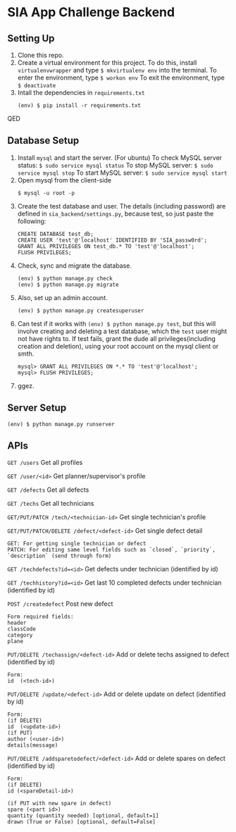 # SIA App Challenge Backend

Setting Up
----------
1. Clone this repo.
2. Create a virtual environment for this project. To do this, install `virtualenvwrapper` and type `$ mkvirtualenv env` into the terminal.
    To enter the environment, type `$ workon env`
    To exit the environment, type `$ deactivate`
3. Intall the dependencies in `requirements.txt`
    ```
    (env) $ pip install -r requirements.txt
    ```
QED

Database Setup
---------
1. Install `mysql` and start the server.
    (For ubuntu)
    To check MySQL server status: `$ sudo service mysql status`
    To stop MySQL server: `$ sudo service mysql stop`
    To start MySQL server: `$ sudo service mysql start`
2. Open mysql from the client-side
    ```
    $ mysql -u root -p
    ```
3. Create the test database and user. The details (including password) are
defined in `sia_backend/settings.py`, because test, so just paste the following:
    ```
    CREATE DATABASE test_db;
    CREATE USER 'test'@'localhost' IDENTIFIED BY 'SIA_passw0rd';
    GRANT ALL PRIVILEGES ON test_db.* TO 'test'@'localhost';
    FLUSH PRIVILEGES;
    ```
4. Check, sync and migrate the database.
    ```
    (env) $ python manage.py check
    (env) $ python manage.py migrate
    ```
5. Also, set up an admin account.
    ```
    (env) $ python manage.py createsuperuser
    ```
6. Can test if it works with `(env) $ python manage.py test`, but this will
involve creating and deleting a test database, which the `test` user might not
have rights to. If test fails, grant the dude all privileges(including creation
and deletion), using your root account on the mysql client or smth.
    ```
    mysql> GRANT ALL PRIVILEGES ON *.* TO 'test'@'localhost';
    mysql> FLUSH PRIVILEGES;
    ```
7. ggez.

Server Setup
---------
```
(env) $ python manage.py runserver
```

APIs
---------

`GET /users`                    Get all profiles

`GET /user/<id>`                Get planner/supervisor's profile

`GET /defects`                  Get all defects

`GET /techs`                    Get all technicians

`GET/PUT/PATCH /tech/<technician-id>`     Get single technician's profile

`GET/PUT/PATCH/DELETE /defect/<defect-id>`       Get single defect detail

```
GET: For getting single technician or defect
PATCH: For editing same level fields such as `closed`, `priority`, `description` (send through form)
```

`GET /techdefects?id=<id>`      Get defects under technician (identified by id)

`GET /techhistory?id=<id>`      Get last 10 completed defects under technician (identified by id)

`POST /createdefect`            Post new defect
```
Form required fields:
header
classCode
category
plane
```

`PUT/DELETE /techassign/<defect-id>`       Add or delete techs assigned to defect (identified by id)
```
Form:
id  (<tech-id>)
```

`PUT/DELETE /update/<defect-id>`       Add or delete update on defect (identified by id)
```
Form:
(if DELETE)
id  (<update-id>)
(if PUT)
author (<user-id>)
details(message)
```

`PUT/DELETE /addsparetodefect/<defect-id>`       Add or delete spares on defect (identified by id)
```
Form:
(if DELETE)
id (<spareDetail-id>)

(if PUT with new spare in defect)
spare (<part id>)
quantity (quantity needed) [optional, default=1]
drawn (True or False) [optional, default=False]
```
